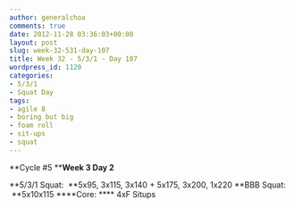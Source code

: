 ```yaml
---
author: generalchoa
comments: true
date: 2012-11-28 03:36:03+00:00
layout: post
slug: week-32-531-day-107
title: Week 32 - 5/3/1 - Day 107
wordpress_id: 1120
categories:
- 5/3/1
- Squat Day
tags:
- agile 8
- boring but big
- foam roll
- sit-ups
- squat
---
```


**Cycle #5
****Week 3 Day 2**

**5/3/1 Squat:  **5x95, 3x115, 3x140 + 5x175, 3x200, 1x220
**BBB Squat:  **5x10x115
****Core: **** 4xF Situps
